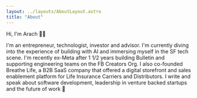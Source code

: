 ```yaml
---
layout: ../layouts/AboutLayout.astro
title: "About"
---
```


Hi, I'm Arach 👋🏻</h1>


I'm an entrepreneur, technologist, investor and advisor. I'm currently diving into the experience of building with AI and immersing myself in the SF tech scene. I'm recently ex-Meta after 1 1/2 years building
Bulletin and supporting engineering teams on the FB Creators Org. I also co-founded Breathe Life, a B2B SaaS company that offered a digital storefront and sales enablement platform for Life Insurance Carriers and
Distributors. I write and speak about software development, leadership in venture backed startups and the future of work 🙌